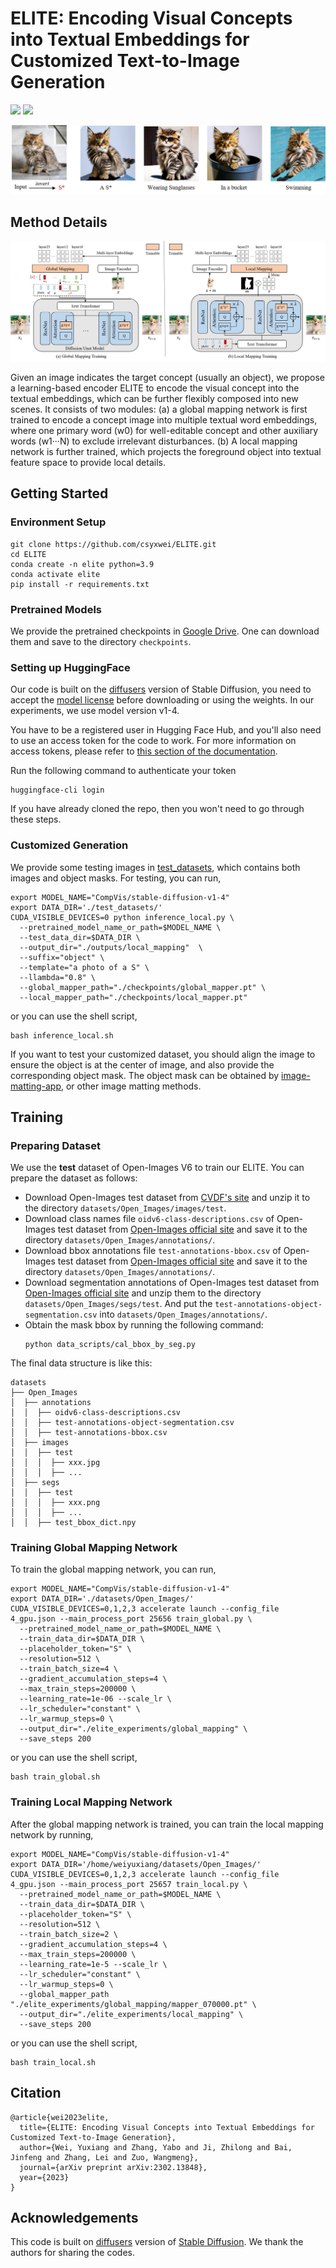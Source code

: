 # ELITE: Encoding Visual Concepts into Textual Embeddings for Customized Text-to-Image Generation


<a href="https://arxiv.org/pdf/2302.13848.pdf"><img src="https://img.shields.io/badge/arXiv-2302.13848-b31b1b.svg" height=22.5></a>
<a href="https://huggingface.co/spaces/ELITE-library/ELITE"><img src="https://img.shields.io/static/v1?label=HuggingFace&message=gradio demo&color=darkgreen" height=22.5></a>

![method](assets/results.png)


## Method Details

![method](assets/method.png)

Given an image indicates the target concept (usually an object), we propose a learning-based encoder ELITE to encode the visual concept into the textual embeddings, which can be further flexibly composed into new scenes.  It consists of two modules: (a) a global mapping network is first trained to encode a concept image into multiple textual word embeddings, where one primary word (w0) for well-editable concept and other auxiliary words (w1···N) to exclude irrelevant disturbances. (b) A local mapping network is further trained, which projects the foreground object into textual feature space to provide local details.


## Getting Started

### Environment Setup

```shell
git clone https://github.com/csyxwei/ELITE.git
cd ELITE
conda create -n elite python=3.9
conda activate elite
pip install -r requirements.txt
```

### Pretrained Models

We provide the pretrained checkpoints in [Google Drive](https://drive.google.com/drive/folders/1VkiVZzA_i9gbfuzvHaLH2VYh7kOTzE0x?usp=sharing). One can download them and save to the directory `checkpoints`.

### Setting up HuggingFace

Our code is built on the [diffusers](https://github.com/huggingface/diffusers/) version of Stable Diffusion, you need to accept the [model license](https://huggingface.co/CompVis/stable-diffusion-v1-4) before downloading or using the weights. In our experiments, we use model version v1-4.

You have to be a registered user in Hugging Face Hub, and you'll also need to use an access token for the code to work. For more information on access tokens, please refer to [this section of the documentation](https://huggingface.co/docs/hub/security-tokens).

Run the following command to authenticate your token
```shell
huggingface-cli login
```
If you have already cloned the repo, then you won't need to go through these steps.

### Customized Generation

We provide some testing images in [test_datasets](./test_datasets), which contains both images and object masks. For testing, you can run, 
```
export MODEL_NAME="CompVis/stable-diffusion-v1-4"
export DATA_DIR='./test_datasets/'
CUDA_VISIBLE_DEVICES=0 python inference_local.py \
  --pretrained_model_name_or_path=$MODEL_NAME \
  --test_data_dir=$DATA_DIR \
  --output_dir="./outputs/local_mapping"  \
  --suffix="object" \
  --template="a photo of a S" \
  --llambda="0.8" \
  --global_mapper_path="./checkpoints/global_mapper.pt" \
  --local_mapper_path="./checkpoints/local_mapper.pt"
```
or you can use the shell script,
```
bash inference_local.sh
```
If you want to test your customized dataset, you should align the image to ensure the object is at the center of image, and also provide the corresponding object mask. The object mask can be obtained by [image-matting-app](https://huggingface.co/spaces/SankarSrin/image-matting-app), or other image matting methods.

## Training

### Preparing Dataset

We use the **test** dataset of Open-Images V6 to train our ELITE. You can prepare the dataset as follows:

- Download Open-Images test dataset from [CVDF's site](https://github.com/cvdfoundation/open-images-dataset#download-images-with-bounding-boxes-annotations) and unzip it to the directory `datasets/Open_Images/images/test`.
- Download class names file `oidv6-class-descriptions.csv` of Open-Images test dataset from [Open-Images official site](https://storage.googleapis.com/openimages/web/download_v7.html#download-manually) and save it to the directory `datasets/Open_Images/annotations/`.
- Download bbox annotations file `test-annotations-bbox.csv` of Open-Images test dataset from [Open-Images official site](https://storage.googleapis.com/openimages/web/download_v7.html#download-manually) and save it to the directory `datasets/Open_Images/annotations/`.
- Download segmentation annotations of Open-Images test dataset from [Open-Images official site](https://storage.googleapis.com/openimages/web/download_v7.html#download-manually) and unzip them to the directory `datasets/Open_Images/segs/test`. And put the `test-annotations-object-segmentation.csv` into `datasets/Open_Images/annotations/`. 
- Obtain the mask bbox by running the following command:
    ```shell
    python data_scripts/cal_bbox_by_seg.py
    ```

The final data structure is like this:

```
datasets
├── Open_Images
│  ├── annotations
│  │  ├── oidv6-class-descriptions.csv
│  │  ├── test-annotations-object-segmentation.csv
│  │  ├── test-annotations-bbox.csv
│  ├── images
│  │  ├── test
│  │  │  ├── xxx.jpg
│  │  │  ├── ...
│  ├── segs
│  │  ├── test
│  │  │  ├── xxx.png
│  │  │  ├── ...
│  │  ├── test_bbox_dict.npy
```

### Training Global Mapping Network

To train the global mapping network, you can run,

```Shell
export MODEL_NAME="CompVis/stable-diffusion-v1-4"
export DATA_DIR='./datasets/Open_Images/'
CUDA_VISIBLE_DEVICES=0,1,2,3 accelerate launch --config_file 4_gpu.json --main_process_port 25656 train_global.py \
  --pretrained_model_name_or_path=$MODEL_NAME \
  --train_data_dir=$DATA_DIR \
  --placeholder_token="S" \
  --resolution=512 \
  --train_batch_size=4 \
  --gradient_accumulation_steps=4 \
  --max_train_steps=200000 \
  --learning_rate=1e-06 --scale_lr \
  --lr_scheduler="constant" \
  --lr_warmup_steps=0 \
  --output_dir="./elite_experiments/global_mapping" \
  --save_steps 200
```
or you can use the shell script,
```shell
bash train_global.sh
```

### Training Local Mapping Network

After the global mapping network is trained, you can train the local mapping network by running,

```Shell
export MODEL_NAME="CompVis/stable-diffusion-v1-4"
export DATA_DIR='/home/weiyuxiang/datasets/Open_Images/'
CUDA_VISIBLE_DEVICES=0,1,2,3 accelerate launch --config_file 4_gpu.json --main_process_port 25657 train_local.py \
  --pretrained_model_name_or_path=$MODEL_NAME \
  --train_data_dir=$DATA_DIR \
  --placeholder_token="S" \
  --resolution=512 \
  --train_batch_size=2 \
  --gradient_accumulation_steps=4 \
  --max_train_steps=200000 \
  --learning_rate=1e-5 --scale_lr \
  --lr_scheduler="constant" \
  --lr_warmup_steps=0 \
  --global_mapper_path "./elite_experiments/global_mapping/mapper_070000.pt" \
  --output_dir="./elite_experiments/local_mapping" \
  --save_steps 200
```
or you can use the shell script,
```shell
bash train_local.sh
```


## Citation

```
@article{wei2023elite,
  title={ELITE: Encoding Visual Concepts into Textual Embeddings for Customized Text-to-Image Generation},
  author={Wei, Yuxiang and Zhang, Yabo and Ji, Zhilong and Bai, Jinfeng and Zhang, Lei and Zuo, Wangmeng},
  journal={arXiv preprint arXiv:2302.13848},
  year={2023}
}
```

## Acknowledgements

This code is built on [diffusers](https://github.com/huggingface/diffusers/) version of [Stable Diffusion](https://github.com/CompVis/stable-diffusion). We thank the authors for sharing the codes.